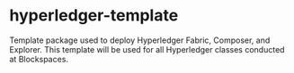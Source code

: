 # hyperledger-template
Template package used to deploy Hyperledger Fabric, Composer, and Explorer.  This template will be used for all Hyperledger classes conducted at Blockspaces.
